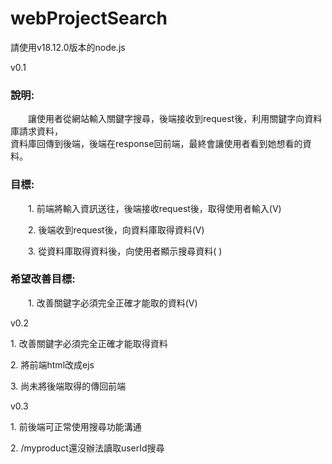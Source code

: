 # webProjectSearch

<p>請使用v18.12.0版本的node.js</p>

v0.1

<h3>說明:</h3>  
<p>&emsp;&emsp;讓使用者從網站輸入關鍵字搜尋，後端接收到request後，利用關鍵字向資料庫請求資料，<br>資料庫回傳到後端，後端在response回前端，最終會讓使用者看到她想看的資料。<p>
      
<h3>目標:</h3>  
<p>&emsp;&emsp;1. 前端將輸入資訊送往，後端接收request後，取得使用者輸入(V)<p>
<p>&emsp;&emsp;2. 後端收到request後，向資料庫取得資料(V)<p>
<p>&emsp;&emsp;3. 從資料庫取得資料後，向使用者顯示搜尋資料( )<p>
  
<h3>希望改善目標:</h3>  
<p>&emsp;&emsp;1. 改善關鍵字必須完全正確才能取的資料(V)<p>

v0.2

<p>1. 改善關鍵字必須完全正確才能取得資料</p>
<p>2. 將前端html改成ejs</p>
<p>3. 尚未將後端取得的傳回前端</p>

v0.3

<p>1. 前後端可正常使用搜尋功能溝通</p>
<p>2. /myproduct還沒辦法讀取userId搜尋</p>
